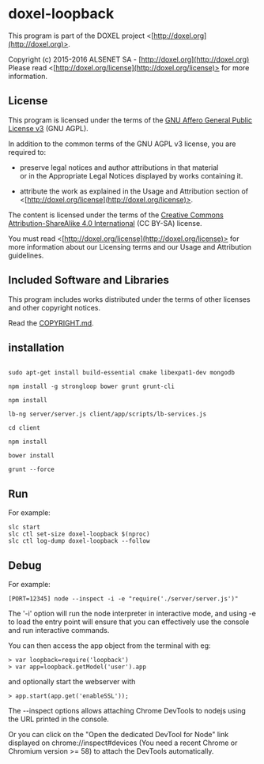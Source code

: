 # doxel-loopback<br />
This program is part of the DOXEL project <[http://doxel.org](http://doxel.org)>.

Copyright (c) 2015-2016 ALSENET SA - [http://doxel.org](http://doxel.org)<br />
Please read <[http://doxel.org/license](http://doxel.org/license)> for more
information.


## License

This program is licensed under the terms of the
[GNU Affero General Public License v3](http://www.gnu.org/licenses/agpl.html)
(GNU AGPL).

In addition to the common terms of the GNU AGPL v3 license, you are required to:

*   preserve legal notices and author attributions in that material<br />
    or in the Appropriate Legal Notices displayed by works containing it.

*   attribute the work as explained in the Usage and Attribution section of
    <[http://doxel.org/license](http://doxel.org/license)>.

The content is licensed under the terms of the
[Creative Commons Attribution-ShareAlike 4.0 International](http://creativecommons.org/licenses/by-sa/4.0/)
(CC BY-SA) license.

You must read <[http://doxel.org/license](http://doxel.org/license)> for more
information about our Licensing terms and our Usage and Attribution guidelines.


## Included Software and Libraries

This program includes works distributed under the terms of other licenses and other copyright notices.

Read the [COPYRIGHT.md](https://github.com/doxel/doxel-loopback/blob/master/COPYRIGHT.md).


## installation

```

sudo apt-get install build-essential cmake libexpat1-dev mongodb

npm install -g strongloop bower grunt grunt-cli

npm install

lb-ng server/server.js client/app/scripts/lb-services.js

cd client

npm install

bower install

grunt --force

```

## Run

For example:
```
slc start
slc ctl set-size doxel-loopback $(nproc)
slc ctl log-dump doxel-loopback --follow

```

## Debug

For example:

```
[PORT=12345] node --inspect -i -e "require('./server/server.js')"
```

The '-i' option will run the node interpreter in interactive mode, and using -e to load the entry point will ensure that you can effectively use the console and run interactive commands.

You can then access the app object from the terminal with eg:

```
> var loopback=require('loopback')
> var app=loopback.getModel('user').app
```
and optionally start the webserver with
```
> app.start(app.get('enableSSL'));
```


The --inspect options allows attaching Chrome DevTools to nodejs using the URL printed in the console.

Or you can click on the "Open the dedicated DevTool for Node" link displayed on chrome://inspect#devices (You need a recent Chrome or Chromium version >= 58) to attach the DevTools automatically.
